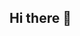 ## Hi there 👋

<!--
**Bhavya1352/bhavya1352** is a ✨ _special_ ✨ repository because its `README.md` (this file) appears on your GitHub profile.

Here are some ideas to get you started:
author name-bhavya mishra

- 🔭 I’m currently working on ...
- 🌱 I’m currently learning ...
- 👯 I’m looking to collaborate on ...
- 🤔 I’m looking for help with ...
- 💬 Ask me about ...
- 📫 How to reach me: ...
- 😄 Pronouns: ...
- ⚡ Fun fact: ...
-->
